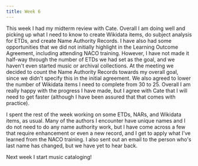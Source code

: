 ```yaml
---
title: Week 6
---
```


This week I had my midterm review with Cate. Overall I am doing well and picking up what I need to know to create Wikidata items, do subject analysis for ETDs, and create Name Authority Records. I have also had some opportunities that we did not initially highlight in the Learning Outcome Agreement, including attending NACO training. However, I have not made it half-way through the number of ETDs we had set as the goal, and we haven't even started music or archival collections. At the meeting we decided to count the Name Authority Records towards my overall goal, since we didn't specify this in the initial agreement. We also agreed to lower the number of Wikidata items I need to complete from 30 to 25. Overall I am really happy with the progress I have made, but I agree with Cate that I will need to get faster (although I have been assured that that comes with practice). 

I spent the rest of the week working on some ETDs, NARs, and Wikidata items, as usual. Many of the authors I encounter have unique names and I do not need to do any name authority work, but I have come across a few that require enhancement or even a new record, and I get to apply what I've learned from the NACO training. I also sent out an email to the person who's last name has changed, but we have yet to hear back. 

Next week I start music cataloging! 


